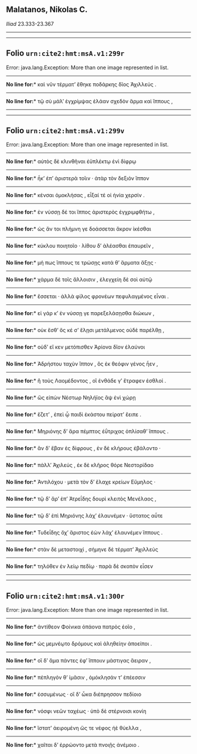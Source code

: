 ## Malatanos, Nikolas C.

*Iliad* 23.333-23.367

---

---

## **Folio `urn:cite2:hmt:msA.v1:299r`**



Error: java.lang.Exception: More than one image represented in list.

--- 

 **No line for:*** καὶ νῦν τέρματʼ ἔθηκε ποδάρκης δῖος Ἀχιλλεύς .

--- 

 **No line for:*** τῷ σὺ μάλʼ ἐγχρίμψας ἐλάαν σχεδὸν ἅρμα καὶ ἵππους ,

---

---

## **Folio `urn:cite2:hmt:msA.v1:299v`**



Error: java.lang.Exception: More than one image represented in list.

--- 

 **No line for:*** αὐτὸς δὲ κλινθῆναι ἐϋπλέκτῳ ἐνὶ δίφρῳ

--- 

 **No line for:*** ἦκʼ ἐπʼ ἀριστερὰ τοῖιν · ἀτὰρ τὸν δεξιὸν ἵππον

--- 

 **No line for:*** κένσαι ὁμοκλήσας , εἶξαί τέ οἱ ἡνία χερσίν .

--- 

 **No line for:*** ἐν νύσσῃ δέ τοι ἵππος ἀριστερὸς ἐγχριμφθήτω ,

--- 

 **No line for:*** ὡς ἄν τοι πλήμνη γε δοάσσεται ἄκρον ἱκέσθαι

--- 

 **No line for:*** κύκλου ποιητοῖο · λίθου δʼ ἀλέασθαι ἐπαυρεῖν ,

--- 

 **No line for:*** μή πως ἵππους τε τρώσῃς κατά θʼ ἅρματα ἄξῃς ·

--- 

 **No line for:*** χάρμα δὲ τοῖς ἄλλοισιν , ἐλεγχείη δὲ σοὶ αὐτῷ

--- 

 **No line for:*** ἔσσεται · ἀλλὰ φίλος φρονέων πεφυλαγμένος εἶναι .

--- 

 **No line for:*** εἰ γάρ κʼ ἐν νύσσῃ γε παρεξελάσῃσθα διώκων ,

--- 

 **No line for:*** οὐκ ἔσθʼ ὅς κέ σʼ ἕλῃσι μετάλμενος οὐδὲ παρέλθῃ ,

--- 

 **No line for:*** οὐδʼ εἴ κεν μετόπισθεν Ἀρίονα δῖον ἐλαύνοι

--- 

 **No line for:*** Ἀδρήστου ταχὺν ἵππον , ὃς ἐκ θεόφιν γένος ἦεν ,

--- 

 **No line for:*** ἢ τοὺς Λαομέδοντος , οἳ ἐνθάδε γʼ ἔτραφεν ἐσθλοί .

--- 

 **No line for:*** ὣς εἰπὼν Νέστωρ Νηλήϊος ἂψ ἐνὶ χώρῃ

--- 

 **No line for:*** ἕζετʼ , ἐπεὶ ᾧ παιδὶ ἑκάστου πείρατʼ ἔειπε .

--- 

 **No line for:*** Μηριόνης δʼ ἄρα πέμπτος ἐΰτριχας ὁπλίσαθʼ ἵππους .

--- 

 **No line for:*** ἂν δʼ ἔβαν ἐς δίφρους , ἐν δὲ κλήρους ἐβάλοντο ·

--- 

 **No line for:*** πάλλʼ Ἀχιλεύς , ἐκ δὲ κλῆρος θόρε Νεστορίδαο

--- 

 **No line for:*** Ἀντιλόχου · μετὰ τὸν δʼ ἔλαχε κρείων Εὔμηλος ·

--- 

 **No line for:*** τῷ δʼ ἄρʼ ἐπʼ Ἀτρεΐδης δουρὶ κλειτὸς Μενέλαος ,

--- 

 **No line for:*** τῷ δʼ ἐπὶ Μηριόνης λάχʼ ἐλαυνέμεν · ὕστατος αὖτε

--- 

 **No line for:*** Τυδεΐδης ὄχʼ ἄριστος ἐὼν λάχʼ ἐλαυνέμεν ἵππους .

--- 

 **No line for:*** στὰν δὲ μεταστοιχί , σήμηνε δὲ τέρματʼ Ἀχιλλεὺς

--- 

 **No line for:*** τηλόθεν ἐν λείῳ πεδίῳ · παρὰ δὲ σκοπὸν εἷσεν

---

---

## **Folio `urn:cite2:hmt:msA.v1:300r`**



Error: java.lang.Exception: More than one image represented in list.

--- 

 **No line for:*** ἀντίθεον Φοίνικα ὀπάονα πατρὸς ἑοῖο ,

--- 

 **No line for:*** ὡς μεμνέῳτο δρόμους καὶ ἀληθείην ἀποείποι .

--- 

 **No line for:*** οἳ δʼ ἅμα πάντες ἐφʼ ἵπποιιν μάστιγας ἄειραν ,

--- 

 **No line for:*** πέπληγόν θʼ ἱμᾶσιν , ὁμόκλησάν τʼ ἐπέεσσιν

--- 

 **No line for:*** ἐσσυμένως · οἳ δʼ ὦκα διέπρησσον πεδίοιο

--- 

 **No line for:*** νόσφι νεῶν ταχέως · ὑπὸ δὲ στέρνοισι κονίη

--- 

 **No line for:*** ἵστατʼ ἀειρομένη ὥς τε νέφος ἠὲ θύελλα ,

--- 

 **No line for:*** χαῖται δʼ ἐρρώοντο μετὰ πνοιῇς ἀνέμοιο .